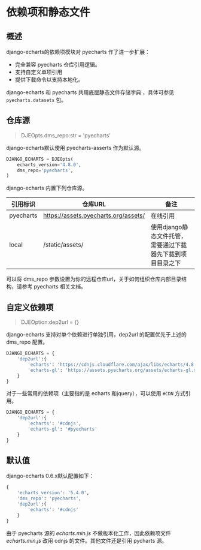 # 依赖项和静态文件

## 概述

django-echarts的依赖项模块对 pyecharts 作了进一步扩展：

- 完全兼容 pyecharts 仓库引用逻辑。
- 支持自定义单项引用
- 提供下载命令以支持本地化。

django-echarts 和 pyecharts 共用底层静态文件存储字典 ，具体可参见 `pyecharts.datasets` 包。

## 仓库源

> DJEOpts.dms_repo:str = 'pyecharts'

django-echarts默认使用 pyecharts-asserts 作为默认源。

```python
DJANGO_ECHARTS = DJEOpts(
    echarts_version='4.8.0',
    dms_repo='pyecharts',
)
```

django-echarts 内置下列仓库源。

| 引用标识  | 仓库URL                              | 备注                                                       |
| --------- | ------------------------------------ | ---------------------------------------------------------- |
| pyecharts | https://assets.pyecharts.org/assets/ | 在线引用                                                   |
| local     | /static/assets/                      | 使用django静态文件托管，需要通过下载器先下载到项目目录之下 |

可以将 dms_repo 参数设置为你的远程仓库url，关于如何组织仓库内部目录结构，请参考 pyecharts 相关文档。

## 自定义依赖项

> DJEOption:dep2url = {}

django-echarts 支持对单个依赖进行单独引用，dep2url 的配置优先于上述的 dms_repo 配置。

```python
DJANGO_ECHARTS = {
    'dep2url':{
        'echarts': 'https://cdnjs.cloudflare.com/ajax/libs/echarts/4.8.0/echarts.min.js',
        'echarts-gl': 'https://assets.pyecharts.org/assets/echarts-gl.min.js'
    }
}
```

对于一些常用的依赖项（主要指的是 echarts 和jquery），可以使用 `#CDN` 方式引用。

```python
DJANGO_ECHARTS = {
    'dep2url':{
        'echarts': '#cdnjs',
        'echarts-gl': '#pyecharts'
    }
}
```

## 默认值

django-echarts 0.6.x默认配置如下：

```python
{
    'echarts_version': '5.4.0',
    'dms_repo': 'pyecharts',
    'dep2url':{
        'echarts': '#cdnjs'
    }
}
```

由于 pyecharts 源的 *echarts.min.js* 不做版本化工作，因此依赖项文件 *echarts.min.js* 改用 cdnjs 的文件。其他文件还是引用 pycharts 源。
